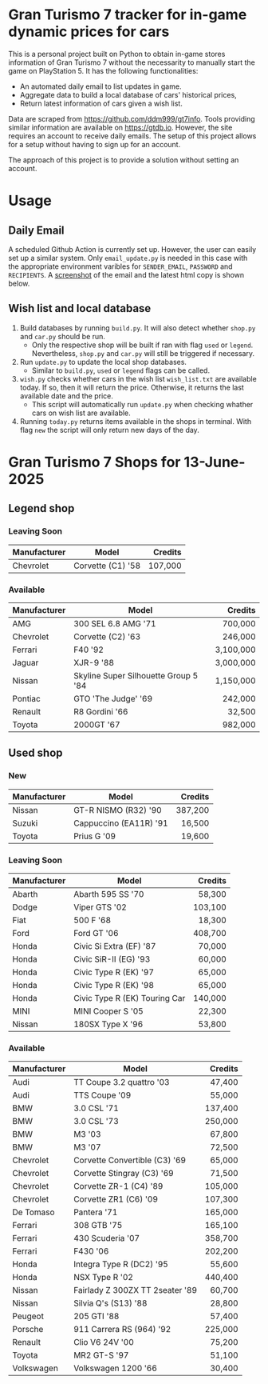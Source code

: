 # Gran Turismo 7 tracker for in-game dynamic prices for cars

This is a personal project built on Python to obtain in-game stores information of Gran Turismo 7 without the necessarity to manually start the game on PlayStation 5. It has the following functionalities:

- An automated daily email to list updates in game.
- Aggregate data to build a local database of cars' historical prices,
- Return latest information of cars given a wish list.

Data are scraped from https://github.com/ddm999/gt7info. Tools providing similar information are available on https://gtdb.io. However, the site requires an account to receive daily emails. The setup of this project allows for a setup without having to sign up for an account.

The approach of this project is to provide a solution without setting an account.

# Usage

## Daily Email

A scheduled Github Action is currently set up. However, the user can easily set up a similar system. Only `email_update.py` is needed in this case with the appropriate environment varibles for `SENDER_EMAIL`, `PASSWORD` and `RECIPIENTS`. A [screenshot](https://raw.githubusercontent.com/marcohoucheng/Gran-Turismo-7-Price-Tracker/main/data/email_screenshot.png) of the email and the latest html copy is shown below.

## Wish list and local database

1. Build databases by running `build.py`. It will also detect whether `shop.py` and `car.py` should be run.
    - Only the respective shop will be built if ran with flag `used` or `legend`. Nevertheless, `shop.py` and `car.py` will still be triggered if necessary.
2. Run `update.py` to update the local shop databases.
    - Similar to `build.py`, `used` or `legend` flags can be called.
3. `wish.py` checks whether cars in the wish list `wish_list.txt` are available today. If so, then it will return the price. Otherwise, it returns the last available date and the price.
    - This script will automatically run `update.py` when checking whather cars on wish list are available.
4. Running `today.py` returns items available in the shops in terminal. With flag `new` the script will only return new days of the day.


# Gran Turismo 7 Shops for 13-June-2025



## Legend shop

### Leaving Soon
 | Manufacturer | Model | Credits |
 | --- | --- | --: |
|Chevrolet|Corvette (C1) '58|107,000|

### Available
 | Manufacturer | Model | Credits |
 | --- | --- | --: |
|AMG|300 SEL 6.8 AMG '71|700,000|
|Chevrolet|Corvette (C2) '63|246,000|
|Ferrari|F40 '92|3,100,000|
|Jaguar|XJR-9 '88|3,000,000|
|Nissan|Skyline Super Silhouette Group 5 '84|1,150,000|
|Pontiac|GTO 'The Judge' '69|242,000|
|Renault|R8 Gordini '66|32,500|
|Toyota|2000GT '67|982,000|


## Used shop

### New
 | Manufacturer | Model | Credits |
 | --- | --- | --: |
|Nissan|GT-R NISMO (R32) '90|387,200|
|Suzuki|Cappuccino (EA11R) '91|16,500|
|Toyota|Prius G '09|19,600|

### Leaving Soon
 | Manufacturer | Model | Credits |
 | --- | --- | --: |
|Abarth|Abarth 595 SS '70|58,300|
|Dodge|Viper GTS '02|103,100|
|Fiat|500 F '68|18,300|
|Ford|Ford GT '06|408,700|
|Honda|Civic Si Extra (EF) '87|70,000|
|Honda|Civic SiR-II (EG) '93|60,000|
|Honda|Civic Type R (EK) '97|65,000|
|Honda|Civic Type R (EK) '98|65,000|
|Honda|Civic Type R (EK) Touring Car|140,000|
|MINI|MINI Cooper S '05|22,300|
|Nissan|180SX Type X '96|53,800|

### Available
 | Manufacturer | Model | Credits |
 | --- | --- | --: |
|Audi|TT Coupe 3.2 quattro '03|47,400|
|Audi|TTS Coupe '09|55,000|
|BMW|3.0 CSL '71|137,400|
|BMW|3.0 CSL '73|250,000|
|BMW|M3 '03|67,800|
|BMW|M3 '07|72,500|
|Chevrolet|Corvette Convertible (C3) '69|65,000|
|Chevrolet|Corvette Stingray (C3) '69|71,500|
|Chevrolet|Corvette ZR-1 (C4) '89|105,000|
|Chevrolet|Corvette ZR1 (C6) '09|107,300|
|De Tomaso|Pantera '71|165,000|
|Ferrari|308 GTB '75|165,100|
|Ferrari|430 Scuderia '07|358,700|
|Ferrari|F430 '06|202,200|
|Honda|Integra Type R (DC2) '95|55,600|
|Honda|NSX Type R '02|440,400|
|Nissan|Fairlady Z 300ZX TT 2seater '89|60,700|
|Nissan|Silvia Q's (S13) '88|28,800|
|Peugeot|205 GTI '88|57,400|
|Porsche|911 Carrera RS (964) '92|225,000|
|Renault|Clio V6 24V '00|75,200|
|Toyota|MR2 GT-S '97|51,100|
|Volkswagen|Volkswagen 1200 '66|30,400|

